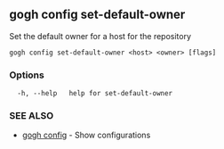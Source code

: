 ## gogh config set-default-owner

Set the default owner for a host for the repository

```
gogh config set-default-owner <host> <owner> [flags]
```

### Options

```
  -h, --help   help for set-default-owner
```

### SEE ALSO

* [gogh config](gogh_config.md)	 - Show configurations


